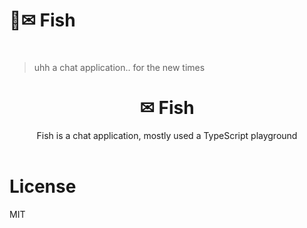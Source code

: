 # 🦴✉ Fish

<br>

> uhh a chat application.. for the new times

<div align="center">
    <h1>✉  Fish</h1>
    Fish is a chat application, mostly used a TypeScript playground
    <br>
    <br>
</div>

# License
MIT
